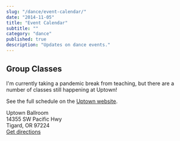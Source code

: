 ```yaml
---
slug: "/dance/event-calendar/"
date: "2014-11-05"
title: "Event Calendar"
subtitle: ""
category: "dance"
published: true
description: "Updates on dance events."
---
```


## Group Classes

I'm currently taking a pandemic break from teaching, but there are a number of classes still happening at Uptown!

See the full schedule on the [Uptown website](http://uptownballroom.net/studio-schedule/).

Uptown Ballroom\
14355 SW Pacific Hwy\
Tigard, OR 97224\
[Get directions](https://www.google.com/maps/place/14355+SW+Pacific+Hwy,+Tigard,+OR+97224/)
